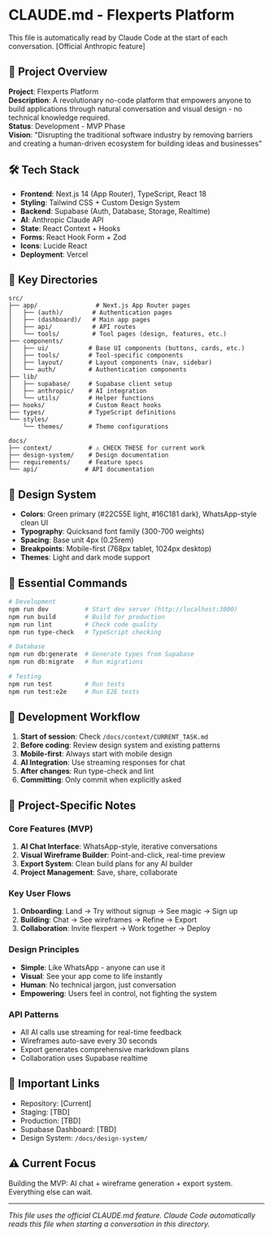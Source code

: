 # CLAUDE.md - Flexperts Platform

This file is automatically read by Claude Code at the start of each conversation. [Official Anthropic feature]

## 🎯 Project Overview

**Project**: Flexperts Platform  
**Description**: A revolutionary no-code platform that empowers anyone to build applications through natural conversation and visual design - no technical knowledge required.  
**Status**: Development - MVP Phase  
**Vision**: "Disrupting the traditional software industry by removing barriers and creating a human-driven ecosystem for building ideas and businesses"

## 🛠️ Tech Stack

- **Frontend**: Next.js 14 (App Router), TypeScript, React 18
- **Styling**: Tailwind CSS + Custom Design System
- **Backend**: Supabase (Auth, Database, Storage, Realtime)
- **AI**: Anthropic Claude API
- **State**: React Context + Hooks
- **Forms**: React Hook Form + Zod
- **Icons**: Lucide React
- **Deployment**: Vercel

## 📁 Key Directories

```
src/
├── app/                # Next.js App Router pages
│   ├── (auth)/        # Authentication pages
│   ├── (dashboard)/   # Main app pages
│   ├── api/           # API routes
│   └── tools/         # Tool pages (design, features, etc.)
├── components/        
│   ├── ui/           # Base UI components (buttons, cards, etc.)
│   ├── tools/        # Tool-specific components
│   ├── layout/       # Layout components (nav, sidebar)
│   └── auth/         # Authentication components
├── lib/              
│   ├── supabase/     # Supabase client setup
│   ├── anthropic/    # AI integration
│   └── utils/        # Helper functions
├── hooks/            # Custom React hooks
├── types/            # TypeScript definitions
└── styles/           
    └── themes/       # Theme configurations

docs/
├── context/          # ⚠️ CHECK THESE for current work
├── design-system/    # Design documentation
├── requirements/     # Feature specs
└── api/             # API documentation
```

## 🎨 Design System

- **Colors**: Green primary (#22C55E light, #16C181 dark), WhatsApp-style clean UI
- **Typography**: Quicksand font family (300-700 weights)
- **Spacing**: Base unit 4px (0.25rem)
- **Breakpoints**: Mobile-first (768px tablet, 1024px desktop)
- **Themes**: Light and dark mode support

## 🚀 Essential Commands

```bash
# Development
npm run dev          # Start dev server (http://localhost:3000)
npm run build        # Build for production
npm run lint         # Check code quality
npm run type-check   # TypeScript checking

# Database
npm run db:generate  # Generate types from Supabase
npm run db:migrate   # Run migrations

# Testing
npm run test         # Run tests
npm run test:e2e     # Run E2E tests
```

## 🔧 Development Workflow

1. **Start of session**: Check `/docs/context/CURRENT_TASK.md`
2. **Before coding**: Review design system and existing patterns
3. **Mobile-first**: Always start with mobile design
4. **AI Integration**: Use streaming responses for chat
5. **After changes**: Run type-check and lint
6. **Committing**: Only commit when explicitly asked

## 📝 Project-Specific Notes

### Core Features (MVP)
1. **AI Chat Interface**: WhatsApp-style, iterative conversations
2. **Visual Wireframe Builder**: Point-and-click, real-time preview
3. **Export System**: Clean build plans for any AI builder
4. **Project Management**: Save, share, collaborate

### Key User Flows
1. **Onboarding**: Land → Try without signup → See magic → Sign up
2. **Building**: Chat → See wireframes → Refine → Export
3. **Collaboration**: Invite flexpert → Work together → Deploy

### Design Principles
- **Simple**: Like WhatsApp - anyone can use it
- **Visual**: See your app come to life instantly
- **Human**: No technical jargon, just conversation
- **Empowering**: Users feel in control, not fighting the system

### API Patterns
- All AI calls use streaming for real-time feedback
- Wireframes auto-save every 30 seconds
- Export generates comprehensive markdown plans
- Collaboration uses Supabase realtime

## 🔗 Important Links

- Repository: [Current]
- Staging: [TBD]
- Production: [TBD]
- Supabase Dashboard: [TBD]
- Design System: `/docs/design-system/`

## ⚠️ Current Focus

Building the MVP: AI chat + wireframe generation + export system. Everything else can wait.

---

*This file uses the official CLAUDE.md feature. Claude Code automatically reads this file when starting a conversation in this directory.*